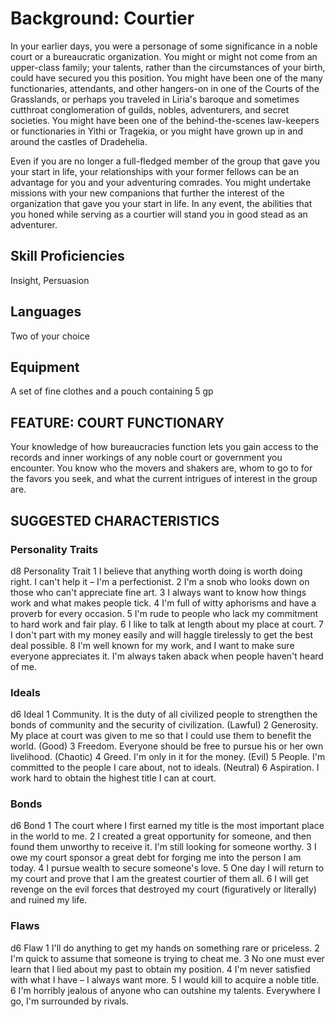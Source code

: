 # Background: Courtier
In your earlier days, you were a personage of some significance in a noble court or a bureaucratic organization. You might or might not come from an upper-class family; your talents, rather than the circumstances of your birth, could have secured you this position. You might have been one of the many functionaries, attendants, and other hangers-on in one of the Courts of the Grasslands, or perhaps you traveled in Liria's baroque and sometimes cutthroat conglomeration of guilds, nobles, adventurers, and secret societies. You might have been one of the behind-the-scenes law-keepers or functionaries in Yithi or Tragekia, or you might have grown up in and around the castles of Dradehelia.

Even if you are no longer a full-fledged member of the group that gave you your start in life, your relationships with your former fellows can be an advantage for you and your adventuring comrades. You might undertake missions with your new companions that further the interest of the organization that gave you your start in life. In any event, the abilities that you honed while serving as a courtier will stand you in good stead as an adventurer.

## Skill Proficiencies
Insight, Persuasion

## Languages
Two of your choice

## Equipment
A set of fine clothes and a pouch containing 5 gp

## FEATURE: COURT FUNCTIONARY
Your knowledge of how bureaucracies function lets you gain access to the records and inner workings of any noble court or government you encounter. You know who the movers and shakers are, whom to go to for the favors you seek, and what the current intrigues of interest in the group are.

## SUGGESTED CHARACTERISTICS

### Personality Traits
d8	Personality Trait
1	I believe that anything worth doing is worth doing right. I can't help it – I'm a perfectionist.
2	I'm a snob who looks down on those who can't appreciate fine art.
3	I always want to know how things work and what makes people tick.
4	I'm full of witty aphorisms and have a proverb for every occasion.
5	I'm rude to people who lack my commitment to hard work and fair play.
6	I like to talk at length about my place at court.
7	I don't part with my money easily and will haggle tirelessly to get the best deal possible.
8	I'm well known for my work, and I want to make sure everyone appreciates it. I'm always taken aback when people haven't heard of me.

### Ideals
d6	Ideal
1	Community. It is the duty of all civilized people to strengthen the bonds of community and the security of civilization. (Lawful)
2	Generosity. My place at court was given to me so that I could use them to benefit the world. (Good)
3	Freedom. Everyone should be free to pursue his or her own livelihood. (Chaotic)
4	Greed. I'm only in it for the money. (Evil)
5	People. I'm committed to the people I care about, not to ideals. (Neutral)
6	Aspiration. I work hard to obtain the highest title I can at court.

### Bonds
d6	Bond
1	The court where I first earned my title is the most important place in the world to me.
2	I created a great opportunity for someone, and then found them unworthy to receive it. I'm still looking for someone worthy.
3	I owe my court sponsor a great debt for forging me into the person I am today.
4	I pursue wealth to secure someone's love.
5	One day I will return to my court and prove that I am the greatest courtier of them all.
6	I will get revenge on the evil forces that destroyed my court (figuratively or literally) and ruined my life.

### Flaws
d6	Flaw
1	I'll do anything to get my hands on something rare or priceless.
2	I'm quick to assume that someone is trying to cheat me.
3	No one must ever learn that I lied about my past to obtain my position.
4	I'm never satisfied with what I have – I always want more.
5	I would kill to acquire a noble title.
6	I'm horribly jealous of anyone who can outshine my talents. Everywhere I go, I'm surrounded by rivals.
